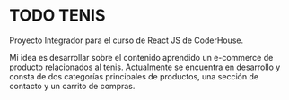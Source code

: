 # TODO TENIS

Proyecto Integrador para el curso de React JS de CoderHouse.

Mi idea es desarrollar sobre el contenido aprendido un e-commerce de producto relacionados al tenis.
Actualmente se encuentra en desarrollo y consta de dos categorías principales de productos, una sección de contacto y un carrito de compras.


